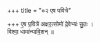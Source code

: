 +++
title = "०२ एष पवित्रे"

+++
ए॒ष प॒वित्रे॑ अक्षर॒त्सोमो॑ दे॒वेभ्यः॑ सु॒तः ।  
विश्वा॒ धामा॑न्यावि॒शन् ॥